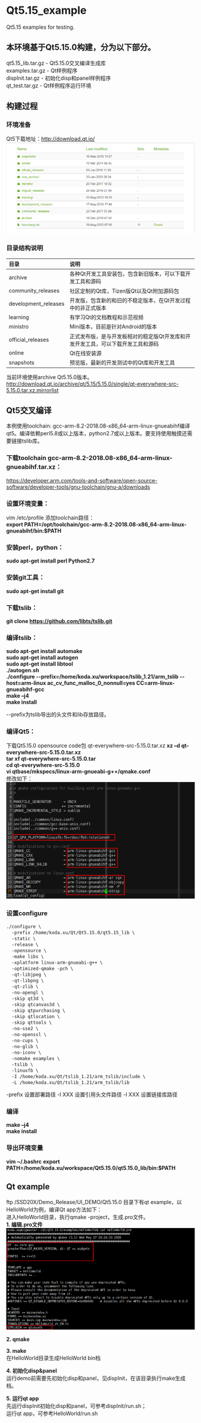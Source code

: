 # Qt5.15_example
Qt5.15 examples for testing.

## 本环境基于Qt5.15.0构建，分为以下部分。
qt5.15_lib.tar.gz - Qt5.15.0交叉编译生成库  
examples.tar.gz   - Qt样例程序  
dispInit.tar.gz	  - 初始化disp和panel样例程序  
qt_test.tar.gz	  - Qt样例程序运行环境  

## 构建过程  
### 环境准备
Qt5下载地址：<http://download.qt.io/>  
![avatar](https://github.com/aaron201912/Qt5.15_example/blob/master/md_res/1.png)

### 目录结构说明
| 目录 | 说明 |  
| :---- | :---- |  
| archive | 各种Qt开发工具安装包，包含新旧版本，可以下载开发工具和源码 |  
| community_releases | 社区定制的Qt库，Tizen版Qt以及Qt附加源码包 |
| development_releases | 开发版，包含新的和旧的不稳定版本，在Qt开发过程中的非正式版本 |
| learning | 有学习Qt的文档教程和示范视频 |
| ministro | Mini版本，目前是针对Android的版本 |
| official_releases | 正式发布版，是与开发板相对的稳定版Qt开发库和开发开发工具，可以下载开发工具和源码 |
| online | Qt在线安装源 |
| snapshots | 预览版，最新的开发测试中的Qt库和开发工具 |

当前环境使用archive Qt5.15.0版本。
<http://download.qt.io/archive/qt/5.15/5.15.0/single/qt-everywhere-src-5.15.0.tar.xz.mirrorlist>

## Qt5交叉编译
本例使用toolchain: gcc-arm-8.2-2018.08-x86_64-arm-linux-gnueabihf编译qt5。编译依赖perl5.8或以上版本，python2.7或以上版本。要支持使用触摸还需要链接tslib库。  
### 下载toolchain gcc-arm-8.2-2018.08-x86_64-arm-linux-gnueabihf.tar.xz：  
<https://developer.arm.com/tools-and-software/open-source-software/developer-tools/gnu-toolchain/gnu-a/downloads>  

### 设置环境变量：  
vim /etc/profile 添加toolchain路径：  
**export PATH=/opt/toolchain/gcc-arm-8.2-2018.08-x86_64-arm-linux-gnueabihf/bin:$PATH**

### 安装perl，python：
**sudo apt-get install perl Python2.7**

### 安装git工具：
**sudo apt-get install git**

### 下载tslib：
**git clone https://github.com/libts/tslib.git**

### 编译tslib：
**sudo apt-get install automake**    
**sudo apt-get install autogen**  
**sudo apt-get install libtool**  
**./autogen.sh**  
**./configure --prefix=/home/koda.xu/workspace/tslib_1.21/arm_tslib --host=arm-linux ac_cv_func_malloc_0_nonnull=yes CC=arm-linux-gnueabihf-gcc**  
**make –j4**  
**make install**  

--prefix为tslib导出的头文件和lib存放路径。

### 编译Qt5：
下载Qt5.15.0 opensource code包 qt-everywhere-src-5.15.0.tar.xz
**xz –d qt-everywhere-src-5.15.0.tar.xz**  
**tar xf qt-everywhere-src-5.15.0.tar**  
**cd qt-everywhere-src-5.15.0**  
**vi qtbase/mkspecs/linux-arm-gnueabi-g++/qmake.conf**  
修改如下：  
![avatar](https://github.com/aaron201912/Qt5.15_example/blob/master/md_res/2.png)  

### 设置configure
```
./configure \
  -prefix /home/koda.xu/Qt/Qt5.15.0/qt5.15_lib \
  -static \
  -release \
  -opensource \
  -make libs \
  -xplatform linux-arm-gnueabi-g++ \
  -optimized-qmake -pch \
  -qt-libjpeg \
  -qt-libpng \
  -qt-zlib \
  -no-opengl \
  -skip qt3d \
  -skip qtcanvas3d \
  -skip qtpurchasing \
  -skip qtlocation \
  -skip qttools \
  -no-sse2 \
  -no-openssl \
  -no-cups \
  -no-glib \
  -no-iconv \
  -nomake examples \
  -tslib \
  -linuxfb \
  -I /home/koda.xu/Qt/tslib_1.21/arm_tslib/include \
  -L /home/koda.xu/Qt/tslib_1.21/arm_tslib/lib
```

-prefix 设置部署路径
-I XXX  设置引用头文件路径
-I XXX	设置链接库路径

### 编译
**make –j4**  
**make install**  

### 导出环境变量
**vim ~/.bashrc** 
**export PATH=/home/koda.xu/workspace/Qt5.15.0/qt5.15.0_lib/bin:$PATH**

## Qt example
ftp /SSD20X/Demo_Release/UI_DEMO/Qt5.15.0 目录下有qt example，以HelloWorld为例，编译Qt app方法如下：  
进入HelloWorld目录，执行qmake -project，生成.pro文件。  
**1. 编辑.pro文件**    
![avatar](https://github.com/aaron201912/Qt5.15_example/blob/master/md_res/3.png)  

**2. qmake**     

**3. make**  
在HelloWorld目录生成HelloWorld bin档   

**4. 初始化disp&panel**   
运行demo前需要先初始化disp和panel，见dispInit，在该目录执行make生成档。   

**5. 运行qt app**   
先运行dispInit初始化disp和panel，可参考dispInit/run.sh；  
运行qt app，可参考HelloWorld/run.sh  
